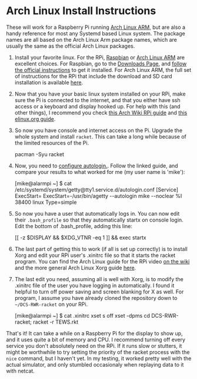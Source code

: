 Arch Linux Install Instructions
==============================

These will work for a Raspberry Pi running 
[Arch Linux ARM](http://archlinuxarm.org/), but are also a handy reference for most
any Systemd based Linux system. The package names are all based on the
Arch Linux Arm package names, which are usually the same as the official
Arch Linux packages.

1. Install your favorite linux. For the RPi, [Raspbian]() or [Arch
Linux ARM]() are excellent choices. For Raspbian, go to the [Downloads
Page](http://www.raspberrypi.org/downloads/#), and [follow the official
instructions](http://www.raspberrypi.org/documentation/installation/installing-images/README.md)
to get it installed. For Arch Linux ARM, the full set of instructions for
the RPi that include the download and SD card installation is available
[here](http://archlinuxarm.org/platforms/armv6/raspberry-pi).
2. Now that you have your basic linux system installed on your RPi,
make sure the Pi is connected to the internet, and that you either
have ssh access or a keyboard and display hooked up. For help with
this (and other things), I recommend you check [this Arch Wiki RPi
guide](https://wiki.archlinux.org/index.php/Raspberry_Pi) and [this
elinux.org guide](http://elinux.org/ArchLinux_Install_Guide).
3. So now you have console and internet access on the Pi. Upgrade the
whole system and install `racket`. This can take a long while because
of the limited resources of the Pi.

	pacman -Syu racket

4. Now, you need to [configure
autologin.](https://wiki.archlinux.org/index.php/automatic_login_to_virtual_console).
Follow the linked guide, and compare your results to what worked for me
(my user name is 'mike'):

	[mike@alarmpi ~] $ cat /etc/systemd/system/getty\@tty1.service.d/autologin.conf 
	[Service]
	ExecStart=
	ExecStart=-/usr/bin/agetty --autologin mike --noclear %I 38400 linux
	Type=simple

5. So now you have a user that automatically logs in. You can now edit
their `.bash_profile` so that they automatically startx on console
login. Edit the bottom of .bash_profile, adding this line:

	[[ -z $DISPLAY && $XDG_VTNR -eq 1 ]] && exec startx

6. The last part of getting this to work (if all is set up correctly) is
to install Xorg and edit your RPi user's .xinitrc file so that it starts
the racket program. You can find the Arch Linux guide for the RPi video
[on the wiki](https://wiki.archlinux.org/index.php/Raspberry_Pi#Video)
and the more general Arch Linux Xorg guide
[here](https://wiki.archlinux.org/index.php/xorg).
7. The last edit you need, assuming all is well with Xorg, is to modify
the .xinitrc file of the user you have logging in automatically. I
found it helpful to turn off power saving and screen blanking for X as
well. For program, I assume you have already cloned the repository down to
`~/DCS-RWR-racket` on your RPi.
	
	[mike@alarmpi ~] $ cat .xinitrc 
	xset s off
	xset -dpms
	cd DCS-RWR-racket; racket -r TEWS.rkt

That's it! It can take a while on a Raspberry Pi for the display to
show up, and it uses quite a bit of memory and CPU. I recommend turning
off every service you don't absolutely need on the RPi. If it runs
slow or stutters, it might be worthwhile to try setting the priority
of the racket process with the `nice` command, but I haven't yet. In
my testing, it worked pretty well with the actual simulator, and only
stumbled occasionaly when replaying data to it with netcat.
